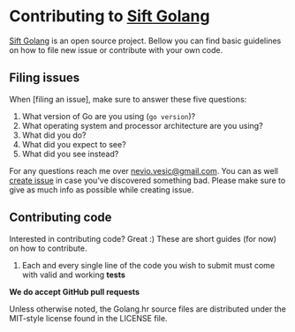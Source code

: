 # Contributing to [Sift Golang]

[Sift Golang] is an open source project. Bellow you can find basic
guidelines on how to file new issue or contribute with your own code.

## Filing issues

When [filing an issue], make sure to answer these five questions:

1. What version of Go are you using (`go version`)?
2. What operating system and processor architecture are you using?
3. What did you do?
4. What did you expect to see?
5. What did you see instead?

For any questions reach me over nevio.vesic@gmail.com. You can as well [create issue] in case
you've discovered something bad. Please make sure to give as much info as possible while creating issue.

## Contributing code

Interested in contributing code? Great :) These are short guides (for now) on how to
contribute.

1. Each and every single line of the code you wish to submit must come with
   valid and working **tests**

**We do accept GitHub pull requests**

Unless otherwise noted, the Golang.hr source files are distributed under
the MIT-style license found in the LICENSE file.

[Sift Golang]: <https://github.com/0x19/sift-golang>
[create issue]: <https://github.com/0x19/sift-golang/issues/new>
